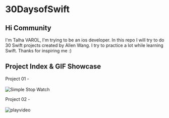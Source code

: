 # 30DaysofSwift

## Hi Community ##
I'm Talha VAROL, I'm trying to be an ios developer. In this repo I will try to do 30 Swift projects created by Allen Wang.
I try to practice a lot while learning Swift. Thanks for inspiring me :)


## Project Index & GIF Showcase ##

Project 01 - <br><br> ![Simple Stop Watch](https://user-images.githubusercontent.com/80515499/159593552-13110b9a-30be-48d5-95e1-0cdc0158371f.gif)

Project 02 - <br><br> ![playvideo](https://user-images.githubusercontent.com/80515499/159593560-c9819b1e-ee3b-4767-839e-3a43cb190089.gif)

